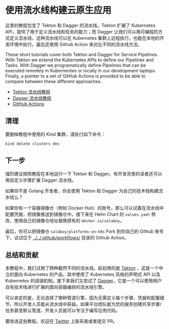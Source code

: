# 使用流水线构建云原生应用

这里的教程包含了 Tekton 和 Dagger 的流水线。Tekton 扩展了 Kubernetes API，提供了用于定义流水线和任务的能力；而 Dagger 让我们可以用可编程的方式定义流水线，这种流水线可以在 Kubernetes 集群上远程执行，也能在本地的开发环境中执行。最后还使用 Github Action 来对比不同的流水线方法。

These short tutorials cover both Tekton and Dagger for Service Pipelines. With Tekton we extend the Kubernetes APIs to define our Pipelines and Tasks. With Dagger we programatically define Pipelines that can be executed remotely in Kubernentes or locally in our development laptops. Finally, a pointer to a set of GitHub Actions is provided to be able to compare between these different approaches.

- [Tekton 流水线教程](tekton/README-zh.md)
- [Dagger 流水线教程](dagger/README-zh.md)
- [GitHub Actions](github-actions/README-zh.md)

## 清理

要删掉教程中使用的 Kind 集群，请执行如下命令：

```
kind delete clusters dev
```

## 下一步

强烈建议按照教程在本地运行一下 Tekton 和 Dagger。有开发背景的读者还可以用自定义步骤扩展 Dagger 流水线。

如果你不是 Golang 开发者，你会使用 Tekton 和 Dagger 为自己的技术栈构建流水线么？

如果你有一个容器镜像仓（例如 Docker Hub）的账号，那么可以试着在流水线中配置凭据，把镜像推送到镜像仓中。接下来在 Helm Chart 的 `values.yaml` 修改，使用自己的镜像仓地址替换原有的 `docker.io/salaboy`。

最后，你可以把镜像仓 `salaboy/platforms-on-k8s` Fork 到你自己的 Github 账号下，试试位于 [../../.github/workflows/](../../.github/workflows/) 目录的 Github Action。

## 总结和贡献

本教程中，我们试用了两种截然不同的流水线。起初用的是 [Tekton](https://tekton.dev) ，这是一个中立的面向 Kubernetes 的产品，其中使用了 Kubernetes 风格的声明式 API 以及 Kubernetes 的调谐机制。接下来我们又尝试了 [Dagger](https://dagger.io)，它是一个可以使用用户自有技术栈进行扩展的面向容器编排的流水线引擎。

可以肯定的是，无论选择了哪种管道引擎，因为无需定义每个步骤、凭据和配置细节，所以开发人员能从流水线中获益。如果平台团队能为您的服务创建共享步骤/任务甚至默认管道，开发人员就可以专注于编写应用代码。

要改进这些教程，欢迎在 [Twitter](https://twitter.com/salaboy) 上联系我或者提交 PR。
